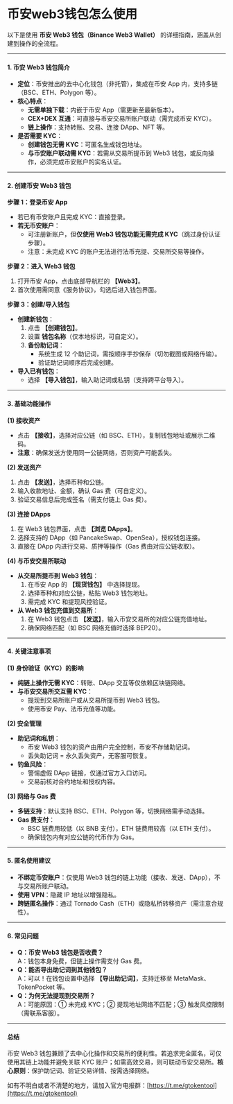 # 币安web3钱包怎么使用

以下是使用 **币安 Web3 钱包（Binance Web3 Wallet）** 的详细指南，涵盖从创建到操作的全流程。

***

#### **1. 币安 Web3 钱包简介**

* **定位**：币安推出的去中心化钱包（非托管），集成在币安 App 内，支持多链（BSC、ETH、Polygon 等）。
* **核心特点**：
  * **无需单独下载**：内嵌于币安 App（需更新至最新版本）。
  * **CEX+DEX 互通**：可直接与币安交易所账户联动（需完成币安 KYC）。
  * **链上操作**：支持转账、交易、连接 DApp、NFT 等。
* **是否需要 KYC**：
  * **创建钱包无需 KYC**：可匿名生成钱包地址。
  * **与币安账户联动需 KYC**：若需从交易所提币到 Web3 钱包，或反向操作，必须完成币安账户的实名认证。

***

#### **2. 创建币安 Web3 钱包**

**步骤 1：登录币安 App**

* 若已有币安账户且完成 KYC：直接登录。
* **若无币安账户**：
  * 可注册新账户，但**仅使用 Web3 钱包功能无需完成 KYC**（跳过身份认证步骤）。
  * 注意：未完成 KYC 的账户无法进行法币充提、交易所交易等操作。

**步骤 2：进入 Web3 钱包**

1. 打开币安 App，点击底部导航栏的 **【Web3】**。
2. 首次使用需同意《服务协议》，勾选后进入钱包界面。

**步骤 3：创建/导入钱包**

* **创建新钱包**：
  1. 点击 **【创建钱包】**。
  2. 设置 **钱包名称**（仅本地标识，可自定义）。
  3. **备份助记词**：
     * 系统生成 12 个助记词，需按顺序手抄保存（切勿截图或网络传输）。
     * 验证助记词顺序后完成创建。
* **导入已有钱包**：
  * 选择 **【导入钱包】**，输入助记词或私钥（支持跨平台导入）。

***

#### **3. 基础功能操作**

**(1) 接收资产**

* 点击 **【接收】**，选择对应公链（如 BSC、ETH），复制钱包地址或展示二维码。
* **注意**：确保发送方使用同一公链网络，否则资产可能丢失。

**(2) 发送资产**

1. 点击 **【发送】**，选择币种和公链。
2. 输入收款地址、金额，确认 Gas 费（可自定义）。
3. 验证交易信息后完成签名（需支付链上 Gas 费）。

**(3) 连接 DApps**

1. 在 Web3 钱包界面，点击 **【浏览 DApps】**。
2. 选择支持的 DApp（如 PancakeSwap、OpenSea），授权钱包连接。
3. 直接在 DApp 内进行交易、质押等操作（Gas 费由对应公链收取）。

**(4) 与币安交易所联动**

* **从交易所提币到 Web3 钱包**：
  1. 在币安 App 的 **【现货钱包】** 中选择提现。
  2. 选择币种和对应公链，粘贴 Web3 钱包地址。
  3. 需完成 KYC 和提现风控验证。
* **从 Web3 钱包充值到交易所**：
  1. 在 Web3 钱包点击 **【发送】**，输入币安交易所的对应公链充值地址。
  2. 确保网络匹配（如 BSC 网络充值时选择 BEP20）。

***

#### **4. 关键注意事项**

**(1) 身份验证（KYC）的影响**

* **纯链上操作无需 KYC**：转账、DApp 交互等仅依赖区块链网络。
* **与币安交易所交互需 KYC**：
  * 提现到交易所账户或从交易所提币到 Web3 钱包。
  * 使用币安 Pay、法币充值等功能。

**(2) 安全管理**

* **助记词和私钥**：
  * 币安 Web3 钱包的资产由用户完全控制，币安不存储助记词。
  * 丢失助记词 = 永久丢失资产，无客服可恢复。
* **钓鱼风险**：
  * 警惕虚假 DApp 链接，仅通过官方入口访问。
  * 交易前核对合约地址和授权内容。

**(3) 网络与 Gas 费**

* **多链支持**：默认支持 BSC、ETH、Polygon 等，切换网络需手动选择。
* **Gas 费支付**：
  * BSC 链费用较低（以 BNB 支付），ETH 链费用较高（以 ETH 支付）。
  * 确保钱包内有对应公链的代币作为 Gas。

***

#### **5. 匿名使用建议**

* **不绑定币安账户**：仅使用 Web3 钱包的链上功能（接收、发送、DApp），不与交易所账户联动。
* **使用 VPN**：隐藏 IP 地址以增强隐私。
* **跨链匿名操作**：通过 Tornado Cash（ETH）或隐私桥转移资产（需注意合规性）。

***

#### **6. 常见问题**

* **Q：币安 Web3 钱包是否收费？**\
  A：钱包本身免费，但链上操作需支付 Gas 费。
* **Q：能否导出助记词到其他钱包？**\
  A：可以！在钱包设置中选择 **【导出助记词】**，支持迁移至 MetaMask、TokenPocket 等。
* **Q：为何无法提现到交易所？**\
  A：可能原因：① 未完成 KYC；② 提现地址网络不匹配；③ 触发风控限制（需联系客服）。

***

#### **总结**

币安 Web3 钱包兼顾了去中心化操作和交易所的便利性。若追求完全匿名，可仅使用其链上功能并避免关联 KYC 账户；如需高效交易，则可联动币安交易所。**核心原则**：保护助记词、验证交易详情、按需选择网络。



如有不明白或者不清楚的地方，请加入官方电报群：[https://t.me/gtokentool](https://t.me/gtokentool)
